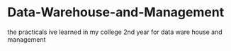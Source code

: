 # Data-Warehouse-and-Management
the practicals ive learned in my college 2nd year for data ware house and management
